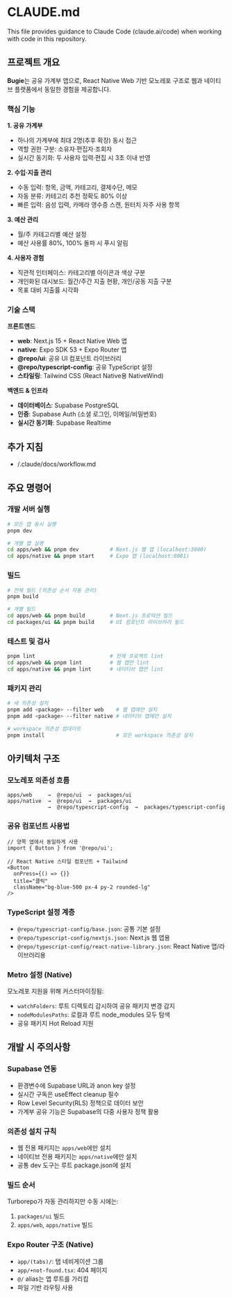 # CLAUDE.md

This file provides guidance to Claude Code (claude.ai/code) when working with code in this repository.

## 프로젝트 개요

**Bugie**는 공유 가계부 앱으로, React Native Web 기반 모노레포 구조로 웹과 네이티브 플랫폼에서 동일한 경험을 제공합니다.

### 핵심 기능

**1. 공유 가계부**
- 하나의 가계부에 최대 2명(추후 확장) 동시 접근
- 역할 권한 구분: 소유자·편집자·조회자
- 실시간 동기화: 두 사용자 입력·편집 시 3초 이내 반영

**2. 수입·지출 관리**
- 수동 입력: 항목, 금액, 카테고리, 결제수단, 메모
- 자동 분류: 카테고리 추천 정확도 80% 이상
- 빠른 입력: 음성 입력, 카메라 영수증 스캔, 원터치 자주 사용 항목

**3. 예산 관리**
- 월/주 카테고리별 예산 설정
- 예산 사용률 80%, 100% 돌파 시 푸시 알림

**4. 사용자 경험**
- 직관적 인터페이스: 카테고리별 아이콘과 색상 구분
- 개인화된 대시보드: 월간/주간 지출 현황, 개인/공동 지출 구분
- 목표 대비 지출률 시각화

### 기술 스택

**프론트엔드**
- **web**: Next.js 15 + React Native Web 앱
- **native**: Expo SDK 53 + Expo Router 앱  
- **@repo/ui**: 공유 UI 컴포넌트 라이브러리
- **@repo/typescript-config**: 공유 TypeScript 설정
- **스타일링**: Tailwind CSS (React Native용 NativeWind)

**백엔드 & 인프라**
- **데이터베이스**: Supabase PostgreSQL
- **인증**: Supabase Auth (소셜 로그인, 이메일/비밀번호)
- **실시간 동기화**: Supabase Realtime

## 추가 지침
- /.claude/docs/workflow.md

## 주요 명령어

### 개발 서버 실행
```bash
# 모든 앱 동시 실행
pnpm dev

# 개별 앱 실행
cd apps/web && pnpm dev          # Next.js 웹 앱 (localhost:3000)
cd apps/native && pnpm start     # Expo 앱 (localhost:8081)
```

### 빌드
```bash
# 전체 빌드 (의존성 순서 자동 관리)
pnpm build

# 개별 빌드
cd apps/web && pnpm build        # Next.js 프로덕션 빌드
cd packages/ui && pnpm build     # UI 컴포넌트 라이브러리 빌드
```

### 테스트 및 검사
```bash
pnpm lint                        # 전체 프로젝트 lint
cd apps/web && pnpm lint         # 웹 앱만 lint
cd apps/native && pnpm lint      # 네이티브 앱만 lint
```

### 패키지 관리
```bash
# 새 의존성 설치
pnpm add <package> --filter web    # 웹 앱에만 설치
pnpm add <package> --filter native # 네이티브 앱에만 설치

# workspace 의존성 업데이트
pnpm install                       # 모든 workspace 의존성 설치
```

## 아키텍처 구조

### 모노레포 의존성 흐름
```
apps/web     →  @repo/ui  →  packages/ui
apps/native  →  @repo/ui  →  packages/ui
             →  @repo/typescript-config  →  packages/typescript-config
```

### 공유 컴포넌트 사용법
```tsx
// 양쪽 앱에서 동일하게 사용
import { Button } from '@repo/ui';

// React Native 스타일 컴포넌트 + Tailwind
<Button 
  onPress={() => {}} 
  title="클릭" 
  className="bg-blue-500 px-4 py-2 rounded-lg"
/>
```

### TypeScript 설정 계층
- `@repo/typescript-config/base.json`: 공통 기본 설정
- `@repo/typescript-config/nextjs.json`: Next.js 웹 앱용
- `@repo/typescript-config/react-native-library.json`: React Native 앱/라이브러리용

### Metro 설정 (Native)
모노레포 지원을 위해 커스터마이징됨:
- `watchFolders`: 루트 디렉토리 감시하여 공유 패키지 변경 감지
- `nodeModulesPaths`: 로컬과 루트 node_modules 모두 탐색
- 공유 패키지 Hot Reload 지원

## 개발 시 주의사항

### Supabase 연동
- 환경변수에 Supabase URL과 anon key 설정
- 실시간 구독은 useEffect cleanup 필수
- Row Level Security(RLS) 정책으로 데이터 보안
- 가계부 공유 기능은 Supabase의 다중 사용자 정책 활용

### 의존성 설치 규칙
- 웹 전용 패키지는 `apps/web`에만 설치
- 네이티브 전용 패키지는 `apps/native`에만 설치
- 공통 dev 도구는 루트 package.json에 설치

### 빌드 순서
Turborepo가 자동 관리하지만 수동 시에는:
1. `packages/ui` 빌드
2. `apps/web`, `apps/native` 빌드

### Expo Router 구조 (Native)
- `app/(tabs)/`: 탭 네비게이션 그룹
- `app/+not-found.tsx`: 404 페이지
- `@/` alias는 앱 루트를 가리킴
- 파일 기반 라우팅 사용